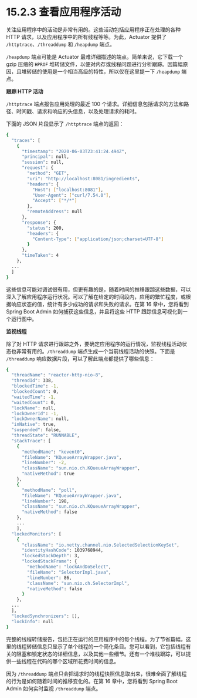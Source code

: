 # 15.2.3 查看应用程序活动

关注应用程序中的活动是非常有用的。这些活动包括应用程序正在处理的各种 HTTP 请求，以及应用程序中的所有线程等等。为此，Actuator 提供了 `/httptrace`、`/threaddump` 和 `/heapdump` 端点。

`/heapdump` 端点可能是 Actuator 最难详细描述的端点。简单来说，它下载一个 gzip 压缩的 `HPROF` 堆转储文件，以便对内存或线程问题进行分析跟踪。因篇幅原因，且堆转储的使用是一个相当高级的特性，所以仅在这里提一下 `/heapdump` 端点。

**跟踪 HTTP 活动**

`/httptrace` 端点报告应用处理的最近 100 个请求。详细信息包括请求的方法和路径、时间戳、请求和响应的头信息，以及处理请求的耗时。

下面的 JSON 片段显示了 `/httptrace` 端点的返回：

```bash
{
  "traces": [
    {
      "timestamp": "2020-06-03T23:41:24.494Z",
      "principal": null,
      "session": null,
      "request": {
        "method": "GET",
        "uri": "http://localhost:8081/ingredients",
        "headers": {
          "Host": ["localhost:8081"],
          "User-Agent": ["curl/7.54.0"],
          "Accept": ["*/*"]
        },
        "remoteAddress": null
      },
      "response": {
        "status": 200,
        "headers": {
          "Content-Type": ["application/json;charset=UTF-8"]
        }
      },
      "timeTaken": 4
    },
  ...
  ]
}
```

这些信息可能对调试很有用，但更有趣的是，随着时间的推移跟踪这些数据，可以深入了解应用程序运行状况。可以了解在给定的时间段内，应用的繁忙程度，或根据响应状态的值，统计有多少成功的请求和失败的请求。在第 16 章中，您将看到 Spring Boot Admin 如何捕获这些信息，并且将这些 HTTP 跟踪信息可视化到一个运行图中。

**监视线程**

除了对 HTTP 请求进行跟踪之外，要确定应用程序的运行情况，监视线程活动状态也非常有用的。`/threaddump` 端点生成一个当前线程活动的快照。下面是 `/threaddump` 响应数据片段，可以了解此端点都提供了哪些信息：

```bash
{
  "threadName": "reactor-http-nio-8",
  "threadId": 338,
  "blockedTime": -1,
  "blockedCount": 0,
  "waitedTime": -1,
  "waitedCount": 0,
  "lockName": null,
  "lockOwnerId": -1,
  "lockOwnerName": null,
  "inNative": true,
  "suspended": false,
  "threadState": "RUNNABLE",
  "stackTrace": [
    {
      "methodName": "kevent0",
      "fileName": "KQueueArrayWrapper.java",
      "lineNumber": -2,
      "className": "sun.nio.ch.KQueueArrayWrapper",
      "nativeMethod": true
    },
    {
      "methodName": "poll",
      "fileName": "KQueueArrayWrapper.java",
      "lineNumber": 198,
      "className": "sun.nio.ch.KQueueArrayWrapper",
      "nativeMethod": false
    },
    ...
    ],
  "lockedMonitors": [
    {
      "className": "io.netty.channel.nio.SelectedSelectionKeySet",
      "identityHashCode": 1039768944,
      "lockedStackDepth": 3,
      "lockedStackFrame": {
        "methodName": "lockAndDoSelect",
        "fileName": "SelectorImpl.java",
        "lineNumber": 86,
        "className": "sun.nio.ch.SelectorImpl",
        "nativeMethod": false
      }
    },
  ...
  ],
  "lockedSynchronizers": [],
  "lockInfo": null
}
```

完整的线程转储报告，包括正在运行的应用程序中的每个线程。为了节省篇幅，这里的线程转储信息只显示了单个线程的一个简化条目。您可以看到，它包括线程有关的阻塞和锁定状态的详细信息，以及其他一些细节。还有一个堆栈跟踪，可以提供一些线程在代码的哪个区域所花费时间的信息。

因为 `/threaddump` 端点只会把请求时的线程快照信息取出来，很难全面了解线程的行为是如何随着时间的推移变化的。在第 16 章中，您将看到 Spring Boot Admin 如何实时监视 `/threaddump` 端点。

